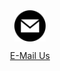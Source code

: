 <a href="mailto:info@pmelectricalsolutions.co.uk">
<img 
    style="display: block; 
           margin-left: auto;
           margin-right: auto;
           width: 10%;"
    src="./img/mail.svg" 
    alt="E-Mail">
</a>
<p style="text-align: center;"><a href="mailto:info@pmelectricalsolutions.co.uk">E-Mail Us</a></p>
